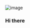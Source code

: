![image](https://user-images.githubusercontent.com/98265969/150681649-d365e821-3b39-49d7-a4a3-156e2ef0404d.png)
###       Hi there 

